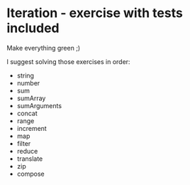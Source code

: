# Iteration - exercise with tests included

Make everything green ;)

I suggest solving those exercises in order:

- string
- number
- sum
- sumArray
- sumArguments
- concat
- range
- increment
- map
- filter
- reduce
- translate
- zip
- compose